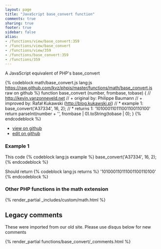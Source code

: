 ```yaml
---
layout: page
title: "JavaScript base_convert function"
comments: true
sharing: true
footer: true
sidebar: false
alias:
- /functions/view/base_convert:359
- /functions/view/base_convert
- /functions/view/359
- /functions/base_convert:359
- /functions/359
---
```

<!-- Generated by Rakefile:build -->
A JavaScript equivalent of PHP's base_convert

{% codeblock math/base_convert.js lang:js https://raw.github.com/kvz/phpjs/master/functions/math/base_convert.js raw on github %}
function base_convert (number, frombase, tobase) {
  // http://kevin.vanzonneveld.net
  // +   original by: Philippe Baumann
  // +   improved by: Rafał Kukawski (http://blog.kukawski.pl)
  // *     example 1: base_convert('A37334', 16, 2);
  // *     returns 1: '101000110111001100110100'
  return parseInt(number + '', frombase | 0).toString(tobase | 0);
}
{% endcodeblock %}

 - [view on github](https://github.com/kvz/phpjs/blob/master/functions/math/base_convert.js)
 - [edit on github](https://github.com/kvz/phpjs/edit/master/functions/math/base_convert.js)

### Example 1
This code
{% codeblock lang:js example %}
base_convert('A37334', 16, 2);
{% endcodeblock %}

Should return
{% codeblock lang:js returns %}
'101000110111001100110100'
{% endcodeblock %}


### Other PHP functions in the math extension
{% render_partial _includes/custom/math.html %}
## Legacy comments
These were imported from our old site. Please use disqus below for new comments
<div style="overflow-y: scroll; max-height: 500px;">
{% render_partial functions/base_convert/_comments.html %}
</div>
